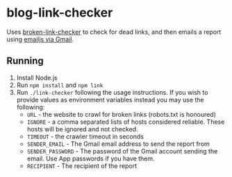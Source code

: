 # blog-link-checker
Uses [broken-link-checker](https://github.com/stevenvachon/broken-link-checker) to check for dead links, and then emails a report using [emailjs via Gmail](https://www.npmjs.com/package/emailjs).

## Running
1. Install Node.js
2. Run `npm install` and `npm link`
3. Run `./link-checker` following the usage instructions. If you wish to provide values as environment variables instead you may use the following:
    - `URL` - the website to crawl for broken links (robots.txt is honoured)
    - `IGNORE` - a comma separated lists of hosts considered reliable. These hosts will be ignored and not checked.
    - `TIMEOUT` - the crawler timeout in seconds
    - `SENDER_EMAIL` - The Gmail email address to send the report from
    - `SENDER_PASSWORD` - The password of the Gmail account sending the email. Use App passwords if you have them.
    - `RECIPIENT` - The recipient of the report
